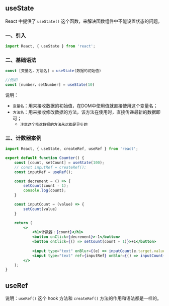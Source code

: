 ## useState

React 中提供了 `useState()` 这个函数，来解决函数组件中不能设置状态的问题。

### 一、引入

```jsx
import React, { useState } from 'react';
```

### 二、基础语法

```jsx
const [变量名，方法名] = useState(数据的初始值)

//例如
const [number，setNumber] = useState(10)
```

说明：

- `变量名`：用来接收数据的初始值，在DOM中使用值就直接使用这个变量名；
- `方法名`：用来接收修改数据的方法，该方法在使用时，直接传递最新的数据即可；
  - `注意这个修改数据的方法永远都是异步的`

### 三、计数器案例

```jsx
import React, { useState, createRef, useRef } from 'react';

export default function Counter() {
    const [count, setCount] = useState(100);
    // const inputRef = createRef();
    const inputRef = useRef();

    const decrement = () => {
        setCount(count - 1);
        console.log(count);
    }

    const inputCount = (value) => {
        setCount(value)
    }

    return (
        <>
            <h1>计数器：{count}</h1>
            <button onClick={decrement}>-1</button>
            <button onClick={() => setCount(count + 1)}>+1</button>
        
            <input type="text" onBlur={(e) => inputCount(e.target.value - 0)} />
            <input type="text" ref={inputRef} onBlur={() => inputCount(inputRef.current.value - 0)} />
        </>
    );
}
```

## useRef

说明：`useRef()` 这个 hook 方法和 `createRef()` 方法的作用和语法都是一样的。